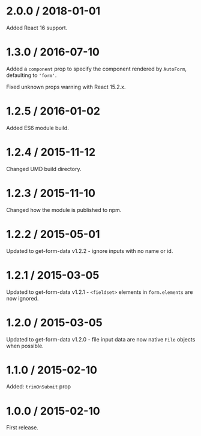 # 2.0.0 / 2018-01-01

Added React 16 support.

# 1.3.0 / 2016-07-10

Added a `component` prop to specify the component rendered by `AutoForm`, defaulting to `'form'`.

Fixed unknown props warning with React 15.2.x.

# 1.2.5 / 2016-01-02

Added ES6 module build.

# 1.2.4 / 2015-11-12

Changed UMD build directory.

# 1.2.3 / 2015-11-10

Changed how the module is published to npm.

# 1.2.2 / 2015-05-01

Updated to get-form-data v1.2.2 - ignore inputs with no name or id.

# 1.2.1 / 2015-03-05

Updated to get-form-data v1.2.1 - `<fieldset>` elements in `form.elements` are
now ignored.

# 1.2.0 / 2015-03-05

Updated to get-form-data v1.2.0 - file input data are now native `File` objects
when possible.

# 1.1.0 / 2015-02-10

Added: `trimOnSubmit` prop

# 1.0.0 / 2015-02-10

First release.
